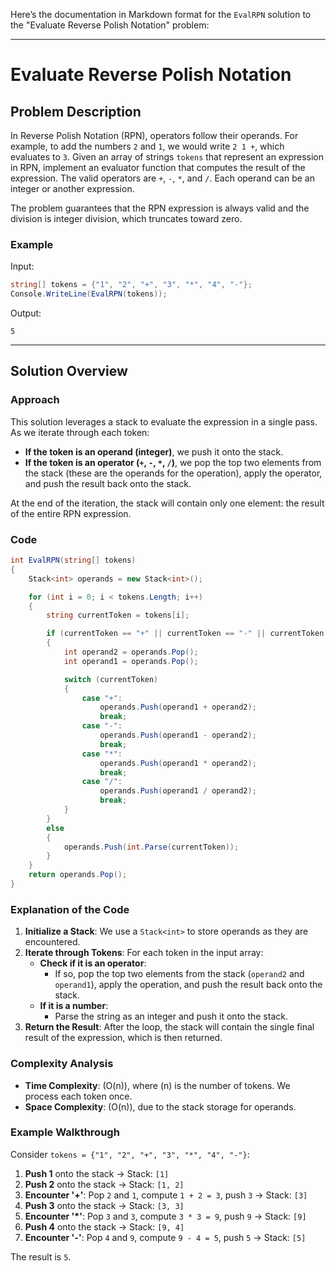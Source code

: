Here’s the documentation in Markdown format for the `EvalRPN` solution to the "Evaluate Reverse Polish Notation" problem:

---

# Evaluate Reverse Polish Notation

## Problem Description

In Reverse Polish Notation (RPN), operators follow their operands. For example, to add the numbers `2` and `1`, we would write `2 1 +`, which evaluates to `3`. Given an array of strings `tokens` that represent an expression in RPN, implement an evaluator function that computes the result of the expression. The valid operators are `+`, `-`, `*`, and `/`. Each operand can be an integer or another expression.

The problem guarantees that the RPN expression is always valid and the division is integer division, which truncates toward zero.

### Example
Input:
```csharp
string[] tokens = {"1", "2", "+", "3", "*", "4", "-"};
Console.WriteLine(EvalRPN(tokens));
```

Output:
```
5
```

---

## Solution Overview

### Approach

This solution leverages a stack to evaluate the expression in a single pass. As we iterate through each token:
- **If the token is an operand (integer)**, we push it onto the stack.
- **If the token is an operator (`+`, `-`, `*`, `/`)**, we pop the top two elements from the stack (these are the operands for the operation), apply the operator, and push the result back onto the stack.

At the end of the iteration, the stack will contain only one element: the result of the entire RPN expression.

### Code

```csharp
int EvalRPN(string[] tokens)
{
    Stack<int> operands = new Stack<int>();

    for (int i = 0; i < tokens.Length; i++)
    {
        string currentToken = tokens[i];

        if (currentToken == "+" || currentToken == "-" || currentToken == "*" || currentToken == "/")
        {
            int operand2 = operands.Pop();
            int operand1 = operands.Pop();

            switch (currentToken)
            {
                case "+":
                    operands.Push(operand1 + operand2);
                    break;
                case "-":
                    operands.Push(operand1 - operand2);
                    break;
                case "*":
                    operands.Push(operand1 * operand2);
                    break;
                case "/":
                    operands.Push(operand1 / operand2);
                    break;
            }
        }
        else
        {
            operands.Push(int.Parse(currentToken));
        }
    }
    return operands.Pop();
}
```

### Explanation of the Code

1. **Initialize a Stack**: We use a `Stack<int>` to store operands as they are encountered.
2. **Iterate through Tokens**: For each token in the input array:
    - **Check if it is an operator**:
        - If so, pop the top two elements from the stack (`operand2` and `operand1`), apply the operation, and push the result back onto the stack.
    - **If it is a number**:
        - Parse the string as an integer and push it onto the stack.
3. **Return the Result**: After the loop, the stack will contain the single final result of the expression, which is then returned.

### Complexity Analysis

- **Time Complexity**: \(O(n)\), where \(n\) is the number of tokens. We process each token once.
- **Space Complexity**: \(O(n)\), due to the stack storage for operands.

### Example Walkthrough

Consider `tokens = {"1", "2", "+", "3", "*", "4", "-"}`:

1. **Push 1** onto the stack → Stack: `[1]`
2. **Push 2** onto the stack → Stack: `[1, 2]`
3. **Encounter '+'**: Pop `2` and `1`, compute `1 + 2 = 3`, push `3` → Stack: `[3]`
4. **Push 3** onto the stack → Stack: `[3, 3]`
5. **Encounter '*'**: Pop `3` and `3`, compute `3 * 3 = 9`, push `9` → Stack: `[9]`
6. **Push 4** onto the stack → Stack: `[9, 4]`
7. **Encounter '-'**: Pop `4` and `9`, compute `9 - 4 = 5`, push `5` → Stack: `[5]`

The result is `5`.

